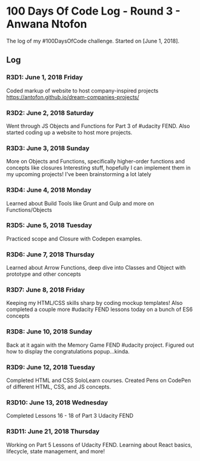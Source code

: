 # 100 Days Of Code Log - Round 3 - Anwana Ntofon

The log of my #100DaysOfCode challenge. Started on [June 1, 2018].

## Log

### R3D1: June 1, 2018 Friday
Coded markup of website to host company-inspired projects https://antofon.github.io/dream-companies-projects/


### R3D2: June 2, 2018 Saturday
Went through JS Objects and Functions for Part 3 of #udacity FEND. Also started coding up a website to host more projects.


### R3D3: June 3, 2018 Sunday
More on Objects and Functions, specifically higher-order functions and concepts like closures Interesting stuff, hopefully I can implement them in my upcoming projects! I've been brainstorming a lot lately


### R3D4: June 4, 2018 Monday
Learned about Build Tools like Grunt and Gulp and more on Functions/Objects


### R3D5: June 5, 2018 Tuesday
Practiced scope and Closure with Codepen examples.


### R3D6: June 7, 2018 Thursday
Learned about Arrow Functions, deep dive into Classes and Object with prototype and other concepts


### R3D7: June 8, 2018 Friday
Keeping my HTML/CSS skills sharp by coding mockup templates! Also completed a couple more #udacity FEND lessons today on a bunch of ES6 concepts


### R3D8: June 10, 2018 Sunday
Back at it again with the Memory Game FEND #udacity project. Figured out how to display the congratulations popup...kinda.


### R3D9: June 12, 2018 Tuesday
Completed HTML and CSS SoloLearn courses. Created Pens on CodePen of different HTML, CSS, and JS concepts.


### R3D10: June 13, 2018 Wednesday
Completed Lessons 16 - 18 of Part 3 Udacity FEND


### R3D11: June 21, 2018 Thursday
Working on Part 5 Lessons of Udacity FEND. Learning about React basics, lifecycle, state management, and more!
